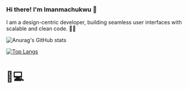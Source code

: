 ### Hi there! I'm Imanmachukwu 👋

I am a design-centric developer, building seamless user interfaces with scalable and clean code. 👨‍💻

![Anurag's GitHub stats](https://github-readme-stats.vercel.app/api?username=imanmachukwu&show_icons=true&theme=radical&border_radius=15&title_color=FFFFFF&text_color=E5F4E3&bg_color=003F91)

[![Top Langs](https://github-readme-stats.vercel.app/api/top-langs/?username=imanmachukwu&layout=compact&border_radius=15&title_color=FFFFFF&text_color=E5F4E3&bg_color=003F91)](https://github.com/anuraghazra/github-readme-stats)

# 🎨💻 
